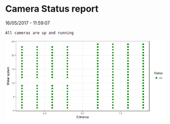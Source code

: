 Camera Status report
================
16/05/2017 - 11:59:07

    All cameras are up and running

![](camreport_files/figure-markdown_github/unnamed-chunk-2-1.png)
